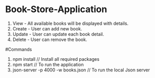 # Book-Store-Application

1. View - All available books will be displayed with details.
2. Create - User can add new book.
3. Update - User can update each book detail.
4. Delete - User can remove the book.

#Commands

1. npm install // Install all required packages
2. npm start // To run the application
3. json-server -p 4000 -w books.json // To run the local Json server

